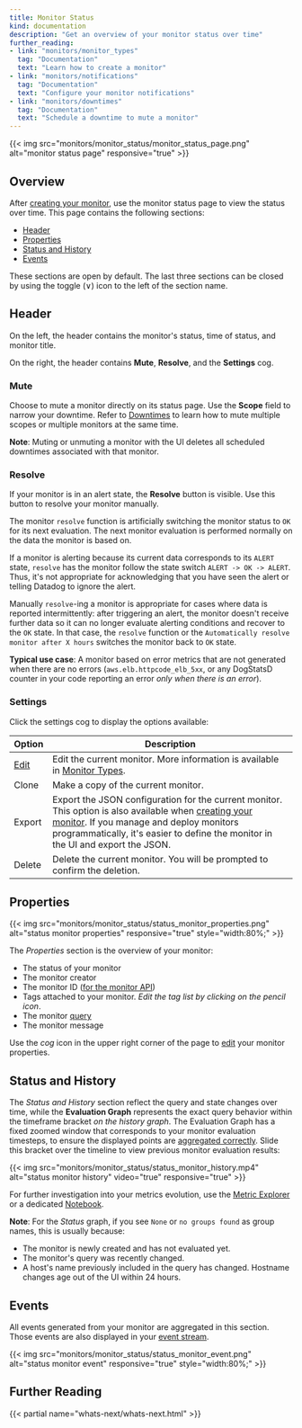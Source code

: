 ```yaml
---
title: Monitor Status
kind: documentation
description: "Get an overview of your monitor status over time"
further_reading:
- link: "monitors/monitor_types"
  tag: "Documentation"
  text: "Learn how to create a monitor"
- link: "monitors/notifications"
  tag: "Documentation"
  text: "Configure your monitor notifications"
- link: "monitors/downtimes"
  tag: "Documentation"
  text: "Schedule a downtime to mute a monitor"
---
```


{{< img src="monitors/monitor_status/monitor_status_page.png" alt="monitor status page" responsive="true" >}}

## Overview
After [creating your monitor][1], use the monitor status page to view the status over time. This page contains the following sections:

* [Header](#header)
* [Properties](#properties)
* [Status and History](#status-and-history)
* [Events](#events)

These sections are open by default. The last three sections can be closed by using the toggle (&or;) icon to the left of the section name.

## Header
On the left, the header contains the monitor's status, time of status, and monitor title.

On the right, the header contains **Mute**, **Resolve**, and the **Settings** cog.

### Mute
Choose to mute a monitor directly on its status page. Use the **Scope** field to narrow your downtime. Refer to [Downtimes][2] to learn how to mute multiple scopes or multiple monitors at the same time.

**Note**: Muting or unmuting a monitor with the UI deletes all scheduled downtimes associated with that monitor.

### Resolve
If your monitor is in an alert state, the **Resolve** button is visible. Use this button to resolve your monitor manually.

The monitor `resolve` function is artificially switching the monitor status to `OK` for its next evaluation. The next monitor evaluation is performed normally on the data the monitor is based on.

If a monitor is alerting because its current data corresponds to its `ALERT` state, `resolve` has the monitor follow the state switch `ALERT -> OK -> ALERT`. Thus, it's not appropriate for acknowledging that you have seen the alert or telling Datadog to ignore the alert.

Manually `resolve`-ing a monitor is appropriate for cases where data is reported intermittently: after triggering an alert, the monitor doesn't receive further data so it can no longer evaluate alerting conditions and recover to the `OK` state. In that case, the `resolve` function or the `Automatically resolve monitor after X hours` switches the monitor back to `OK` state.

**Typical use case**: A monitor based on error metrics that are not generated when there are no errors (`aws.elb.httpcode_elb_5xx`, or any DogStatsD counter in your code reporting an error _only when there is an error_).

### Settings
Click the settings cog to display the options available:

| Option    | Description                                                                                                                                                                                                                                |
|-----------|--------------------------------------------------------------------------------------------------------------------------------------------------------------------------------------------------------------------------------------------|
| [Edit][1] | Edit the current monitor. More information is available in [Monitor Types][1].                                                                                                                                                             |
| Clone     | Make a copy of the current monitor.                                                                                                                                                                                                        |
| Export    | Export the JSON configuration for the current monitor. This option is also available when [creating your monitor][1]. If you manage and deploy monitors programmatically, it's easier to define the monitor in the UI and export the JSON. |
| Delete    | Delete the current monitor. You will be prompted to confirm the deletion.                                                                                                                                                                      |

## Properties

{{< img src="monitors/monitor_status/status_monitor_properties.png" alt="status monitor properties" responsive="true" style="width:80%;" >}}

The *Properties* section is the overview of your monitor:

* The status of your monitor
* The monitor creator
* The monitor ID ([for the monitor API][3])
* Tags attached to your monitor. *Edit the tag list by clicking on the pencil icon*.
* The monitor [query][4]
* The monitor message

Use the *cog* icon in the upper right corner of the page to [edit][1] your monitor properties.

## Status and History

The *Status and History* section reflect the query and state changes over time, while the **Evaluation Graph** represents the exact query behavior within the timeframe bracket *on the history graph*. The Evaluation Graph has a fixed zoomed window that corresponds to your monitor evaluation timesteps, to ensure the displayed points are [aggregated correctly][5]. Slide this bracket over the timeline to view previous monitor evaluation results:

{{< img src="monitors/monitor_status/status_monitor_history.mp4" alt="status monitor history" video="true" responsive="true" >}}

For further investigation into your metrics evolution, use the [Metric Explorer][6] or a dedicated [Notebook][7].

**Note**: For the *Status* graph, if you see `None` or `no groups found` as group names, this is usually because:

* The monitor is newly created and has not evaluated yet.
* The monitor's query was recently changed.
* A host's name previously included in the query has changed. Hostname changes age out of the UI within 24 hours.

## Events

All events generated from your monitor are aggregated in this section. Those events are also displayed in your [event stream][8].

{{< img src="monitors/monitor_status/status_monitor_event.png" alt="status monitor event" responsive="true" style="width:80%;" >}}

## Further Reading

{{< partial name="whats-next/whats-next.html" >}}

[1]: /monitors/monitor_types
[2]: /monitors/downtimes
[3]: /api/?lang=python#monitors
[4]: /graphing/functions
[5]: /videos/datadog101-5-aggregation/?wtime=49s
[6]: https://app.datadoghq.com/metric/explorer
[7]: /graphing/notebooks
[8]: /graphing/event_stream

